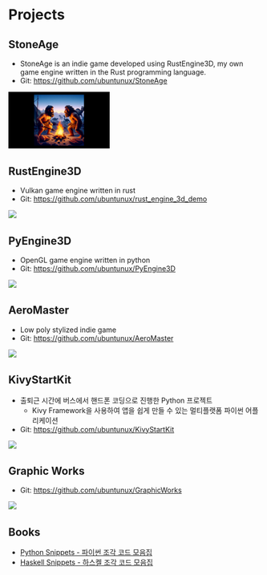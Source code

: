 # Projects

## StoneAge
- StoneAge is an indie game developed using RustEngine3D, my own game engine written in the Rust programming language.
- Git: https://github.com/ubuntunux/StoneAge

[<img src="https://github.com/ubuntunux/StoneAge/blob/main/doc/screenshot_00.png" width=40%>](https://www.youtube.com/watch?v=Y9fnRQfsp_A&list=PLRY8BDmW-ZEi6eAN_DSUAEHIR7f8mg_0E&index=1)

 
## RustEngine3D
- Vulkan game engine written in rust
- Git: https://github.com/ubuntunux/rust_engine_3d_demo

[![](https://img.youtube.com/vi/lAMA23NmRTI/mqdefault.jpg)](https://www.youtube.com/watch?v=lAMA23NmRTI)


## PyEngine3D
- OpenGL game engine written in python
- Git: https://github.com/ubuntunux/PyEngine3D

[![](https://img.youtube.com/vi/x9GVA7tCAdw/mqdefault.jpg)](https://www.youtube.com/watch?v=x9GVA7tCAdw)

 
## AeroMaster
- Low poly stylized indie game
- Git: https://github.com/ubuntunux/AeroMaster

[![](https://img.youtube.com/vi/4R8i8Bnx-nQ/mqdefault.jpg)](https://www.youtube.com/watch?v=4R8i8Bnx-nQ)

 
## KivyStartKit
- 출퇴근 시간에 버스에서 핸드폰 코딩으로 진행한 Python 프로젝트
    - Kivy Framework을 사용하여 앱을 쉽게 만들 수 있는 멀티플랫폼 파이썬 어플리케이션
- Git: https://github.com/ubuntunux/KivyStartKit

[<img src="https://github.com/ubuntunux/Ubuntunux/assets/16193695/4481aed9-a400-4026-82ba-f3c69f3ff567" width=15%>](https://github.com/ubuntunux/KivyStartKit)

## Graphic Works
- Git: https://github.com/ubuntunux/GraphicWorks

[<img src="https://github.com/ubuntunux/GraphicWorks/blob/main/scenes/fireball/preview.png" width=40%>](https://github.com/ubuntunux/GraphicWorks)


## Books
- [Python Snippets - 파이썬 조각 코드 모음집](https://github.com/ubuntunux/Python-Snippets)
- [Haskell Snippets - 하스켈 조각 코드 모음집](https://github.com/ubuntunux/Haskell-Snippets)
